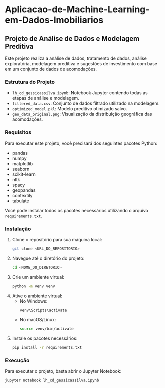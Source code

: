 # Aplicacao-de-Machine-Learning-em-Dados-Imobiliarios

## Projeto de Análise de Dados e Modelagem Preditiva

Este projeto realiza a análise de dados, tratamento de dados, análise exploratória, modelagem preditiva e sugestões de investimento com base em um conjunto de dados de acomodações.

### Estrutura do Projeto

- `lh_cd_gessicassilva.ipynb`: Notebook Jupyter contendo todas as etapas de análise e modelagem.
- `filtered_data.csv`: Conjunto de dados filtrado utilizado na modelagem.
- `optimized_model.pkl`: Modelo preditivo otimizado salvo.
- `geo_data_original.png`: Visualização da distribuição geográfica das acomodações.

### Requisitos

Para executar este projeto, você precisará dos seguintes pacotes Python:

- pandas
- numpy
- matplotlib
- seaborn
- scikit-learn
- nltk
- spacy
- geopandas
- contextily
- tabulate

Você pode instalar todos os pacotes necessários utilizando o arquivo `requirements.txt`.

### Instalação

1. Clone o repositório para sua máquina local:
    ```bash
    git clone <URL_DO_REPOSITORIO>
    ```
2. Navegue até o diretório do projeto:
    ```bash
    cd <NOME_DO_DIRETORIO>
    ```
3. Crie um ambiente virtual:
    ```bash
    python -m venv venv
    ```
4. Ative o ambiente virtual:
    - No Windows:
        ```bash
        venv\Scripts\activate
        ```
    - No macOS/Linux:
        ```bash
        source venv/bin/activate
        ```
5. Instale os pacotes necessários:
    ```bash
    pip install -r requirements.txt
    ```

### Execução

Para executar o projeto, basta abrir o Jupyter Notebook:
```bash
jupyter notebook lh_cd_gessicassilva.ipynb
